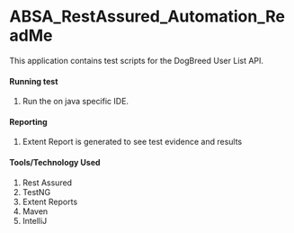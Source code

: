 # ABSA_RestAssured_Automation_ReadMe

This application contains test scripts for the DogBreed User List API.

#### Running test
1. Run the on java specific IDE. 

#### Reporting
1. Extent Report is generated to see test evidence and results

#### Tools/Technology Used 
1. Rest Assured
1. TestNG
1. Extent Reports
1. Maven
1. IntelliJ
